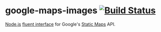 # google-maps-images [![Build Status](https://travis-ci.org/michaelhogg/google-maps-images.svg?branch=master)](https://travis-ci.org/michaelhogg/google-maps-images)

[Node.js](https://nodejs.org)
[fluent interface](https://en.wikipedia.org/wiki/Fluent_interface) for Google's
[Static Maps](https://developers.google.com/maps/documentation/static-maps/intro) API.
